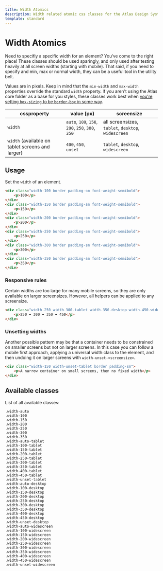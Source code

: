 ```yaml
---
title: Width Atomics
description: Width related atomic css classes for the Atlas Design System
template: standard
---
```


# Width Atomics

Need to specifiy a specific width for an element? You've come to the right place! These classes should be used sparingly, and only used after testing heavily at all screen widths (starting with mobile). That said, if you need to specify and min, max or normal width, they can be a useful tool in the utility belt.

Values are in pixels. Keep in mind that the `min-width` and `max-width` properties override the standard `width` property. If you aren't using the Atlas core folder as a base for you styles, these classes work best when [you're setting `box-sizing` to be `border-box` in some way](https://css-tricks.com/box-sizing/#aa-present-day-box-sizing).

| cssproperty                                      | value (px)                                       | screensize                                         |
| ------------------------------------------------ | ------------------------------------------------ | -------------------------------------------------- |
| `width`                                          | `auto`, `100`, `150`, `200`, `250`, `300`, `350` | all screensizes, `tablet`, `desktop`, `widescreen` |
| `width` (available on tablet screens and larger) | `400`, `450`, `unset`                            | `tablet`, `desktop`, `widescreen`                  |

## Usage

Set the `width` of an element.

```html
<div class="width-100 border padding-sm font-weight-semibold">
	<p>100</p>
</div>
<div class="width-150 border padding-sm font-weight-semibold">
	<p>150</p>
</div>
<div class="width-200 border padding-sm font-weight-semibold">
	<p>200</p>
</div>
<div class="width-250 border padding-sm font-weight-semibold">
	<p>250</p>
</div>
<div class="width-300 border padding-sm font-weight-semibold">
	<p>300</p>
</div>
<div class="width-350 border padding-sm font-weight-semibold">
	<p>350</p>
</div>
```

### Responsive rules

Certain widths are too large for many mobile screens, so they are only available on larger screensizes. However, all helpers can be applied to any screensize.

```html
<div class="width-250 width-300-tablet width-350-desktop width-450-widescreen border padding-sm">
	<p>250 ➡ 300 ➡ 350 ➡ 450</p>
</div>
```

### Unsetting widths

Another possible pattern may be that a container needs to be constrained on smaller screens but not on larger screens. In this case you can follow a mobile first approach, applying a universal width class to the element, and then undoing it on larger screens with `width-unset-<screensize>`.

```html
<div class="width-150 width-unset-tablet border padding-sm">
	<p>A narrow container on small screens, then no fixed width</p>
</div>
```

## Available classes

List of all available classes:

```atomics-filter
.width-auto
.width-100
.width-150
.width-200
.width-250
.width-300
.width-350
.width-auto-tablet
.width-100-tablet
.width-150-tablet
.width-200-tablet
.width-250-tablet
.width-300-tablet
.width-350-tablet
.width-400-tablet
.width-450-tablet
.width-unset-tablet
.width-auto-desktop
.width-100-desktop
.width-150-desktop
.width-200-desktop
.width-250-desktop
.width-300-desktop
.width-350-desktop
.width-400-desktop
.width-450-desktop
.width-unset-desktop
.width-auto-widescreen
.width-100-widescreen
.width-150-widescreen
.width-200-widescreen
.width-250-widescreen
.width-300-widescreen
.width-350-widescreen
.width-400-widescreen
.width-450-widescreen
.width-unset-widescreen
```
